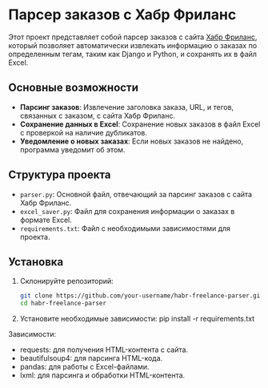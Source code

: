 # Парсер заказов с Хабр Фриланс

Этот проект представляет собой парсер заказов с сайта [Хабр Фриланс](https://freelance.habr.com/), который позволяет автоматически извлекать информацию о заказах по определенным тегам, таким как Django и Python, и сохранять их в файл Excel.

## Основные возможности

- **Парсинг заказов**: Извлечение заголовка заказа, URL, и тегов, связанных с заказом, с сайта Хабр Фриланс.
- **Сохранение данных в Excel**: Сохранение новых заказов в файл Excel с проверкой на наличие дубликатов.
- **Уведомление о новых заказах**: Если новых заказов не найдено, программа уведомит об этом.

## Структура проекта

- `parser.py`: Основной файл, отвечающий за парсинг заказов с сайта Хабр Фриланс.
- `excel_saver.py`: Файл для сохранения информации о заказах в формате Excel.
- `requirements.txt`: Файл с необходимыми зависимостями для проекта.

## Установка

1. Склонируйте репозиторий:
   ```bash
   git clone https://github.com/your-username/habr-freelance-parser.git
   cd habr-freelance-parser
2. Установите необходимые зависимости: 
    pip install -r requirements.txt

Зависимости:
- requests: для получения HTML-контента с сайта.
- beautifulsoup4: для парсинга HTML-кода.
- pandas: для работы с Excel-файлами.
- lxml: для парсинга и обработки HTML-контента.